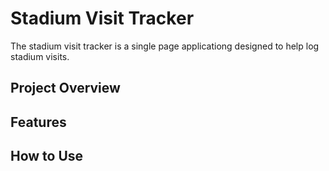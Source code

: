 # Stadium Visit Tracker
The stadium visit tracker is a single page applicationg designed to help log stadium visits. 

## Project Overview

## Features

## How to Use